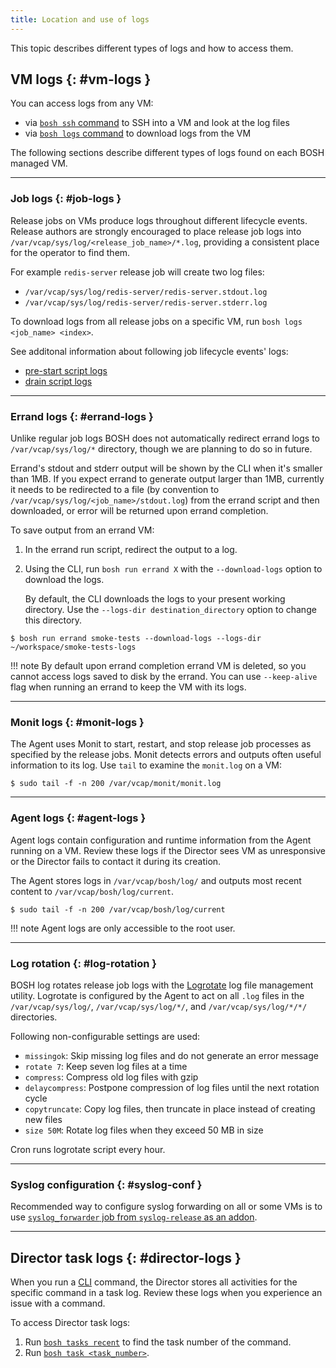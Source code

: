 ```yaml
---
title: Location and use of logs
---
```


This topic describes different types of logs and how to access them.

## VM logs {: #vm-logs }

You can access logs from any VM:

* via [`bosh ssh` command](sysadmin-commands.md#ssh) to SSH into a VM and look at the log files
* via [`bosh logs` command](sysadmin-commands.md#logs) to download logs from the VM

The following sections describe different types of logs found on each BOSH managed VM.

---
### Job logs {: #job-logs }

Release jobs on VMs produce logs throughout different lifecycle events. Release authors are strongly encouraged to place release job logs into `/var/vcap/sys/log/<release_job_name>/*.log`, providing a consistent place for the operator to find them.

For example `redis-server` release job will create two log files:

- `/var/vcap/sys/log/redis-server/redis-server.stdout.log`
- `/var/vcap/sys/log/redis-server/redis-server.stderr.log`

To download logs from all release jobs on a specific VM, run `bosh logs <job_name> <index>`.

See additonal information about following job lifecycle events' logs:

- [pre-start script logs](pre-start.md#logs)
- [drain script logs](drain.md#logs)

---
### Errand logs {: #errand-logs }

Unlike regular job logs BOSH does not automatically redirect errand logs to `/var/vcap/sys/log/*` directory, though we are planning to do so in future.

Errand's stdout and stderr output will be shown by the CLI when it's smaller than 1MB. If you expect errand to generate output larger than 1MB, currently it needs to be redirected to a file (by convention to `/var/vcap/sys/log/<job_name>/stdout.log`) from the errand script and then downloaded, or error will be returned upon errand completion.

To save output from an errand VM:

1. In the errand run script, redirect the output to a log.
1. Using the CLI, run `bosh run errand X` with the `--download-logs` option to download the logs.

    By default, the CLI downloads the logs to your present working directory. Use the `--logs-dir destination_directory` option to change this directory.

```shell
$ bosh run errand smoke-tests --download-logs --logs-dir ~/workspace/smoke-tests-logs
```

!!! note
    By default upon errand completion errand VM is deleted, so you cannot access logs saved to disk by the errand. You can use <code>--keep-alive</code> flag when running an errand to keep the VM with its logs.

---
### Monit logs {: #monit-logs }

The Agent uses Monit to start, restart, and stop release job processes as specified by the release jobs. Monit detects errors and outputs often useful information to its log. Use `tail` to examine the `monit.log` on a VM:

```shell
$ sudo tail -f -n 200 /var/vcap/monit/monit.log
```

---
### Agent logs {: #agent-logs }

Agent logs contain configuration and runtime information from the Agent running on a VM. Review these logs if the Director sees VM as unresponsive or the Director fails to contact it during its creation.

The Agent stores logs in `/var/vcap/bosh/log/` and outputs most recent content to `/var/vcap/bosh/log/current`.

```shell
$ sudo tail -f -n 200 /var/vcap/bosh/log/current
```

!!! note
    Agent logs are only accessible to the root user.

---
### Log rotation {: #log-rotation }

BOSH log rotates release job logs with the [Logrotate](http://linuxconfig.org/logrotate) log file management utility. Logrotate is configured by the Agent to act on all `.log` files in the `/var/vcap/sys/log/`, `/var/vcap/sys/log/*/`, and `/var/vcap/sys/log/*/*/` directories.

Following non-configurable settings are used:

* `missingok`: Skip missing log files and do not generate an error message
* `rotate 7`: Keep seven log files at a time
* `compress`: Compress old log files with gzip
* `delaycompress`: Postpone compression of log files until the next rotation cycle
* `copytruncate`: Copy log files, then truncate in place instead of creating new files
* `size 50M`: Rotate log files when they exceed 50 MB in size

Cron runs logrotate script every hour.

---
### Syslog configuration {: #syslog-conf }

Recommended way to configure syslog forwarding on all or some VMs is to use [`syslog_forwarder` job from `syslog-release` as an addon](addons-common.md#syslog).

---
## Director task logs {: #director-logs }

When you run a [CLI](bosh-cli.md) command, the Director stores all activities for the specific command in a task log. Review these logs when you experience an issue with a command.

To access Director task logs:

1. Run [`bosh tasks recent`](sysadmin-commands.md#tasks) to find the task number of the command.
1. Run [`bosh task <task_number>`](sysadmin-commands.md#tasks).
